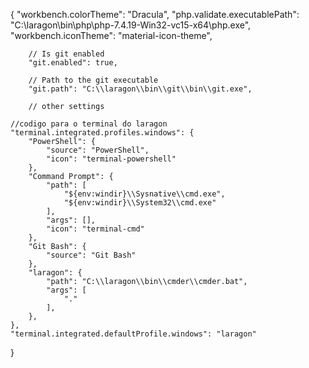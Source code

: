 {
    "workbench.colorTheme": "Dracula",
    "php.validate.executablePath": "C:\\laragon\\bin\\php\\php-7.4.19-Win32-vc15-x64\\php.exe",
    "workbench.iconTheme": "material-icon-theme",

        // Is git enabled
        "git.enabled": true,

        // Path to the git executable
        "git.path": "C:\\laragon\\bin\\git\\bin\\git.exe",
    
        // other settings

    //codigo para o terminal do laragon
    "terminal.integrated.profiles.windows": {
        "PowerShell": {
            "source": "PowerShell",
            "icon": "terminal-powershell"
        },
        "Command Prompt": {
            "path": [
                "${env:windir}\\Sysnative\\cmd.exe",
                "${env:windir}\\System32\\cmd.exe"
            ],
            "args": [],
            "icon": "terminal-cmd"
        },
        "Git Bash": {
            "source": "Git Bash"
        },
        "laragon": {
            "path": "C:\\laragon\\bin\\cmder\\cmder.bat",
            "args": [
                "."
            ],
        },
    },
    "terminal.integrated.defaultProfile.windows": "laragon"
}
